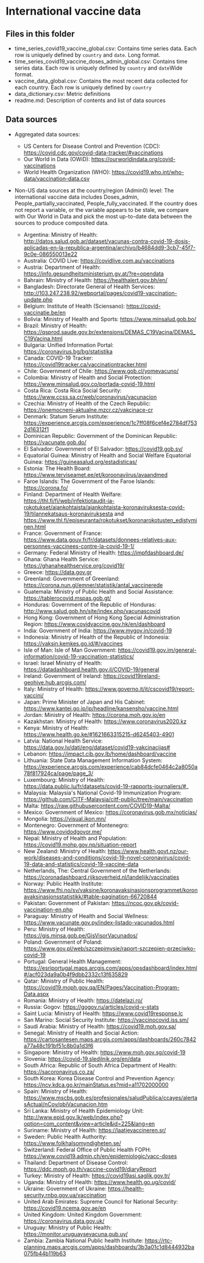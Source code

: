 
# International vaccine data

## Files in this folder

- time_series_covid19_vaccine_global.csv: Contains time series data. Each row is uniquely defined by `country` and `date`. Long format.
- time_series_covid19_vaccine_doses_admin_global.csv: Contains time series data. Each row is uniquely defined by `country` and `date`Wide format.
- vaccine_data_global.csv: Contains the most recent data collected for each country. Each row is uniquely defined by `country`
- data_dictionary.csv: Metric definitions
- readme.md: Description of contents and list of data sources

## Data sources

- Aggregated data sources:
  - US Centers for Disease Control and Prevention (CDC): https://covid.cdc.gov/covid-data-tracker/#vaccinations
  - Our World in Data (OWiD): https://ourworldindata.org/covid-vaccinations
  - World Health Organization (WHO): https://covid19.who.int/who-data/vaccination-data.csv

- Non-US data sources at the country/region (Admin0) level: The international vaccine data includes Doses_admin, People_partially_vaccinated, People_fully_vaccinated. If the country does not report a variable, or the variable appears to be stale, we compare with Our World in Data and pick the most up-to-date data between the sources to produce composited data.
  - Argentina: Ministry of Health: http://datos.salud.gob.ar/dataset/vacunas-contra-covid-19-dosis-aplicadas-en-la-republica-argentina/archivo/b4684dd9-3cb7-45f7-9c0e-086550013e22
  - Australia: COVID Live: https://covidlive.com.au/vaccinations
  - Austria: Department of Health: https://info.gesundheitsministerium.gv.at/?re=opendata
  - Bahrain: Ministry of Health: https://healthalert.gov.bh/en/
  - Bangladesh: Directorate General of Health Services: http://103.247.238.92/webportal/pages/covid19-vaccination-update.php
  - Belgium: Institute of Health (Sciensano): https://covid-vaccinatie.be/en
  - Bolivia: Ministry of Health and Sports: https://www.minsalud.gob.bo/
  - Brazil: Ministry of Health: https://qsprod.saude.gov.br/extensions/DEMAS_C19Vacina/DEMAS_C19Vacina.html
  - Bulgaria: Unified Information Portal: https://coronavirus.bg/bg/statistika
  - Canada: COVID-19 Tracker: https://covid19tracker.ca/vaccinationtracker.html
  - Chile: Government of Chile: https://www.gob.cl/yomevacuno/
  - Colombia: Ministry of Health and Social Protection: https://www.minsalud.gov.co/portada-covid-19.html
  - Costa Rica: Costa Rica Social Security: https://www.ccss.sa.cr/web/coronavirus/vacunacion
  - Czechia: Ministry of Health of the Czech Republic: https://onemocneni-aktualne.mzcr.cz/vakcinace-cr
  - Denmark: Statum Serum Institute: https://experience.arcgis.com/experience/1c7ff08f6cef4e2784df7532d16312f1
  - Dominican Republic: Government of the Dominican Republic: https://vacunate.gob.do/
  - El Salvador: Government of El Salvador: https://covid19.gob.sv/
  - Equatorial Guinea: Ministry of Health and Social Welfare Equatorial Guinea: https://guineasalud.org/estadisticas/
  - Estonia: The Health Board: https://www.terviseamet.ee/et/koroonaviirus/avaandmed
  - Faroe Islands: The Government of the Faroe Islands: https://corona.fo/
  - Finland: Department of Health Welfare: https://thl.fi/fi/web/infektiotaudit-ja-rokotukset/ajankohtaista/ajankohtaista-koronaviruksesta-covid-19/tilannekatsaus-koronaviruksesta and https://www.thl.fi/episeuranta/rokotukset/koronarokotusten_edistyminen.html
  - France: Government of France: https://www.data.gouv.fr/fr/datasets/donnees-relatives-aux-personnes-vaccinees-contre-la-covid-19-1/
  - Germany: Federal Ministry of Health: https://impfdashboard.de/
  - Ghana: Ghana Health Service: https://ghanahealthservice.org/covid19/
  - Greece: https://data.gov.gr
  - Greenland: Government of Greenland: https://corona.nun.gl/emner/statistik/antal_vaccinerede
  - Guatemala: Ministry of Public Health and Social Assistance: https://tablerocovid.mspas.gob.gt/
  - Honduras: Government of the Republic of Honduras: http://www.salud.gob.hn/site/index.php/vacunascovid
  - Hong Kong: Government of Hong Kong Special Administration Region: https://www.covidvaccine.gov.hk/en/dashboard
  - India: Government of India: https://www.mygov.in/covid-19
  - Indonesia: Ministry of Health of the Republic of Indonesia: https://vaksin.kemkes.go.id/#/vaccines
  - Isle of Man: Isle of Man Government: https://covid19.gov.im/general-information/covid-19-vaccination-statistics/
  - Israel: Israel Ministry of Health: https://datadashboard.health.gov.il/COVID-19/general
  - Ireland: Government of Ireland: https://covid19ireland-geohive.hub.arcgis.com/ 
  - Italy: Ministry of Health: https://www.governo.it/it/cscovid19/report-vaccini/
  - Japan: Prime Minister of Japan and His Cabinet: https://www.kantei.go.jp/jp/headline/kansensho/vaccine.html 
  - Jordan: Ministry of Health: https://corona.moh.gov.jo/en
  - Kazakhstan: Ministry of Health: https://www.coronavirus2020.kz
  - Kenya: Ministry of Health: https://www.health.go.ke/#1621663315215-d6245403-4901
  - Latvia: National Health Service: https://data.gov.lv/dati/eng/dataset/covid19-vakcinacijas#
  - Lebanon: https://impact.cib.gov.lb/home/dashboard/vaccine
  - Lithuania: State Data Management Information System: https://experience.arcgis.com/experience/cab84dcfe0464c2a8050a78f817924ca/page/page_3/
  - Luxembourg: Ministry of Health: https://data.public.lu/fr/datasets/covid-19-rapports-journaliers/#_
  - Malaysia: Malaysia's National Covid-19 Immunization Program: https://github.com/CITF-Malaysia/citf-public/tree/main/vaccination
  - Malta: https://raw.githubusercontent.com/COVID19-Malta/
  - Mexico: Government of Mexico: https://coronavirus.gob.mx/noticias/
  - Mongolia: https://visual.ikon.mn/
  - Montenegro: Government of Montenegro: https://www.covidodgovor.me/
  - Nepal: Ministry of Health and Population: https://covid19.mohp.gov.np/situation-report
  - New Zealand: Ministry of Health: https://www.health.govt.nz/our-work/diseases-and-conditions/covid-19-novel-coronavirus/covid-19-data-and-statistics/covid-19-vaccine-data
  - Netherlands, The: Central Government of the Netherlands: https://coronadashboard.rijksoverheid.nl/landelijk/vaccinaties
  - Norway: Public Health Institute: https://www.fhi.no/sv/vaksine/koronavaksinasjonsprogrammet/koronavaksinasjonsstatistikk/#table-pagination-66720844
  - Pakistan: Government of Pakistan: https://ncoc.gov.pk/covid-vaccination-en.php
  - Paraguay: Ministry of Health and Social Wellness: https://www.vacunate.gov.py/index-listado-vacunados.html
  - Peru: Ministry of Health: https://gis.minsa.gob.pe/GisVisorVacunados/
  - Poland: Government of Poland: https://www.gov.pl/web/szczepimysie/raport-szczepien-przeciwko-covid-19
  - Portugal: General Health Management: https://esriportugal.maps.arcgis.com/apps/opsdashboard/index.html#/acf023da9a0b4f9dbb2332c13f635829
  - Qatar: Ministry of Public Health: https://covid19.moph.gov.qa/EN/Pages/Vaccination-Program-Data.aspx
  - Romania: Ministry of Health: https://datelazi.ro/
  - Russia: Gogov: https://gogov.ru/articles/covid-v-stats 
  - Saint Lucia: Ministry of Health: https://www.covid19response.lc
  - San Marino: Social Security Institute: https://vaccinocovid.iss.sm/
  - Saudi Arabia: Ministry of Health: https://covid19.moh.gov.sa/
  - Senegal: Ministry of Health and Social Action: https://cartosantesen.maps.arcgis.com/apps/dashboards/260c7842a77a48c191bf51c8b0a1d3f6
  - Singapore: Ministry of Health: https://www.moh.gov.sg/covid-19
  - Slovenia: https://covid-19.sledilnik.org/en/data
  - South Africa: Republic of South Africa Department of Health: https://sacoronavirus.co.za/
  - South Korea: Korea Disease Control and Prevention Agency: https://ncv.kdca.go.kr/mainStatus.es?mid=a11702000000
  - Spain: Ministry of Health: https://www.mscbs.gob.es/profesionales/saludPublica/ccayes/alertasActual/nCov/pbiVacunacion.htm
  - Sri Lanka: Ministry of Health Epidemiology Unit: http://www.epid.gov.lk/web/index.php?option=com_content&view=article&id=225&lang=en
  - Suriname: Ministry of Health: https://laatjevaccineren.sr/
  - Sweden: Public Health Authority: https://www.folkhalsomyndigheten.se/
  - Switzerland: Federal Office of Public Health FOPH: https://www.covid19.admin.ch/en/epidemiologic/vacc-doses
  - Thailand: Department of Disease Control: https://ddc.moph.go.th/vaccine-covid19/diaryReport
  - Turkey: Ministry of Health: https://covid19asi.saglik.gov.tr/
  - Uganda: Ministry of Health: https://www.health.go.ug/covid/
  - Ukraine: Government of Ukraine: https://health-security.rnbo.gov.ua/vaccination
  - United Arab Emirates: Supreme Council for National Security: https://covid19.ncema.gov.ae/en
  - United Kingdom: United Kingdom Government: https://coronavirus.data.gov.uk/
  - Uruguay: Ministry of Public Health: https://monitor.uruguaysevacuna.gub.uy/
  - Zambia: Zambia National Public health Institute: https://rtc-planning.maps.arcgis.com/apps/dashboards/3b3a01c1d8444932ba075fb44b119b63
